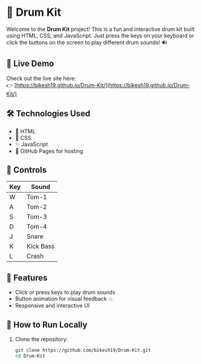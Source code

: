 # 🥁 Drum Kit

Welcome to the **Drum Kit** project! This is a fun and interactive drum kit built using HTML, CSS, and JavaScript. Just press the keys on your keyboard or click the buttons on the screen to play different drum sounds! 🔊

## 🚀 Live Demo
Check out the live site here:  
👉 [https://bikesh19.github.io/Drum-Kit/](https://bikesh19.github.io/Drum-Kit/)

## 🛠️ Technologies Used
- 🧱 HTML
- 🎨 CSS
- ✨ JavaScript
- 🔗 GitHub Pages for hosting

## 🎹 Controls
| Key | Sound       |
|-----|-------------|
| W   | Tom-1       |
| A   | Tom-2       |
| S   | Tom-3       |
| D   | Tom-4       |
| J   | Snare       |
| K   | Kick Bass   |
| L   | Crash       |

## 🧠 Features
- Click or press keys to play drum sounds
- Button animation for visual feedback 💥
- Responsive and interactive UI

## 💾 How to Run Locally
1. Clone the repository:
   ```bash
   git clone https://github.com/bikesh19/Drum-Kit.git
   cd Drum-Kit
